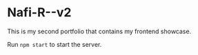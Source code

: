 # Nafi-R--v2
This is my second portfolio that contains my frontend showcase.

Run `npm start` to start the server.
